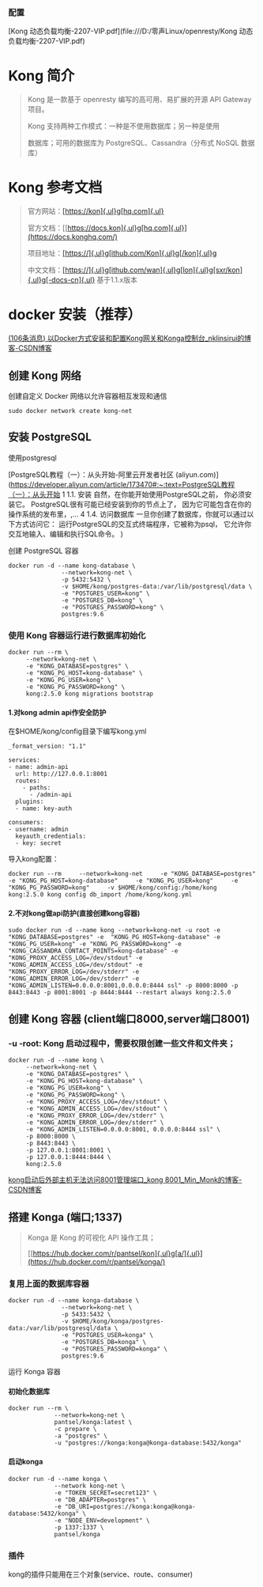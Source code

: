 ### 配置

[Kong 动态负载均衡-2207-VIP.pdf](file:///D:/零声Linux/openresty/Kong 动态负载均衡-2207-VIP.pdf)

# Kong 简介 

> Kong 是一款基于 openresty 编写的高可用、易扩展的开源 API Gateway 项目。
>
> Kong 支持两种工作模式：一种是不使用数据库；另一种是使用
>
> 数据库；可用的数据库为 PostgreSQL、Cassandra（分布式 NoSQL 数据库）

# Kong 参考文档 

> 官方网站：[[https://kon]{.ul}g[hq.com]{.ul}](https://konghq.com/) 
>
> 官方文档：[[https://docs.kon]{.ul}g[hq.com]{.ul}](https://docs.konghq.com/) 
>
> 项目地址：[[https://]{.ul}g[ithub.com/Kon]{.ul}g[/kon]{.ul}g](https://github.com/Kong/kong)
>
> 中文文档：[[https://]{.ul}g[ithub.com/wan]{.ul}g[lon]{.ul}g[sxr/kon]{.ul}g[-docs-cn]{.ul}](https://github.com/wanglongsxr/kong-docs-cn) 基于1.1.x版本

# docker 安装（推荐） 

[(106条消息) 以Docker方式安装和配置Kong网关和Konga控制台_nklinsirui的博客-CSDN博客](https://blog.csdn.net/nklinsirui/article/details/118892872)

## 创建 Kong 网络 

创建自定义 Docker 网络以允许容器相互发现和通信

```
sudo docker network create kong-net
```

## 安装 PostgreSQL 

使用postgresql

[PostgreSQL教程（一）：从头开始-阿里云开发者社区 (aliyun.com)](https://developer.aliyun.com/article/173470#:~:text=PostgreSQL教程（一）：从头开始 1 1.1. 安装 自然，在你能开始使用PostgreSQL之前， 你必须安装它。 PostgreSQL很有可能已经安装到你的节点上了， 因为它可能包含在你的操作系统的发布里，,... 4 1.4. 访问数据库 一旦你创建了数据库，你就可以通过以下方式访问它： 运行PostgreSQL的交互式终端程序，它被称为psql， 它允许你交互地输入、编辑和执行SQL命令。 )

 创建 PostgreSQL 容器

```
docker run -d --name kong-database \
               --network=kong-net \
               -p 5432:5432 \
               -v $HOME/kong/postgres-data:/var/lib/postgresql/data \
               -e "POSTGRES_USER=kong" \
               -e "POSTGRES_DB=kong" \
               -e "POSTGRES_PASSWORD=kong" \
               postgres:9.6
```

###  使用 Kong 容器运行进行数据库初始化

``` 
docker run --rm \
     --network=kong-net \
     -e "KONG_DATABASE=postgres" \
     -e "KONG_PG_HOST=kong-database" \
     -e "KONG_PG_USER=kong" \
     -e "KONG_PG_PASSWORD=kong" \
     kong:2.5.0 kong migrations bootstrap
```

#### 1.对kong admin api作安全防护

在$HOME/kong/config目录下编写kong.yml

```
_format_version: "1.1"

services:
- name: admin-api
  url: http://127.0.0.1:8001
  routes:
    - paths:
      - /admin-api
  plugins:
  - name: key-auth

consumers:
- username: admin
  keyauth_credentials:
  - key: secret
```

导入kong配置：

```
docker run --rm     --network=kong-net     -e "KONG_DATABASE=postgres"     -e "KONG_PG_HOST=kong-database"     -e "KONG_PG_USER=kong"     -e "KONG_PG_PASSWORD=kong"     -v $HOME/kong/config:/home/kong     kong:2.5.0 kong config db_import /home/kong/kong.yml
```

#### 2.不对kong做api防护(直接创建kong容器)

```
sudo docker run -d --name kong --network=kong-net -u root -e "KONG_DATABASE=postgres" -e  "KONG_PG_HOST=kong-database" -e "KONG_PG_USER=kong" -e "KONG_PG_PASSWORD=kong" -e "KONG_CASSANDRA_CONTACT_POINTS=kong-database" -e "KONG_PROXY_ACCESS_LOG=/dev/stdout" -e "KONG_ADMIN_ACCESS_LOG=/dev/stdout" -e "KONG_PROXY_ERROR_LOG=/dev/stderr" -e "KONG_ADMIN_ERROR_LOG=/dev/stderr" -e "KONG_ADMIN_LISTEN=0.0.0.0:8001,0.0.0.0:8444 ssl" -p 8000:8000 -p 8443:8443 -p 8001:8001 -p 8444:8444 --restart always kong:2.5.0
```

## 创建 Kong 容器 (client端口8000,server端口8001)

### -u -root: Kong 启动过程中，需要权限创建一些文件和文件夹；

```
docker run -d --name kong \
     --network=kong-net \
     -e "KONG_DATABASE=postgres" \
     -e "KONG_PG_HOST=kong-database" \
     -e "KONG_PG_USER=kong" \
     -e "KONG_PG_PASSWORD=kong" \
     -e "KONG_PROXY_ACCESS_LOG=/dev/stdout" \
     -e "KONG_ADMIN_ACCESS_LOG=/dev/stdout" \
     -e "KONG_PROXY_ERROR_LOG=/dev/stderr" \
     -e "KONG_ADMIN_ERROR_LOG=/dev/stderr" \
     -e "KONG_ADMIN_LISTEN=0.0.0.0:8001, 0.0.0.0:8444 ssl" \
     -p 8000:8000 \
     -p 8443:8443 \
     -p 127.0.0.1:8001:8001 \
     -p 127.0.0.1:8444:8444 \
     kong:2.5.0
```

[kong启动后外部主机无法访问8001管理端口_kong 8001_Min_Monk的博客-CSDN博客](https://blog.csdn.net/Min_Monk/article/details/104083839/)

## 搭建 Konga (端口;1337)

> Konga 是 Kong 的可视化 API 操作工具；
>
> [[https://hub.docker.com/r/pantsel/kon]{.ul}g[a/]{.ul}](https://hub.docker.com/r/pantsel/konga/)

###  复用上面的数据库容器

```
docker run -d --name konga-database \
               --network=kong-net \
               -p 5433:5432 \
               -v $HOME/kong/konga/postgres-data:/var/lib/postgresql/data \
               -e "POSTGRES_USER=konga" \
               -e "POSTGRES_DB=konga" \
               -e "POSTGRES_PASSWORD=konga" \
               postgres:9.6
```

运行 Konga 容器

#### 初始化数据库

```
docker run --rm \
             --network=kong-net \
             pantsel/konga:latest \
             -c prepare \
             -a "postgres" \
             -u "postgres://konga:konga@konga-database:5432/konga"

```

#### 启动konga

```
docker run -d --name konga \
             --network kong-net \
             -e "TOKEN_SECRET=secret123" \
             -e "DB_ADAPTER=postgres" \
             -e "DB_URI=postgres://konga:konga@konga-database:5432/konga" \
             -e "NODE_ENV=development" \
             -p 1337:1337 \
             pantsel/konga
```

### 插件

kong的插件只能用在三个对象(service、route、consumer)



